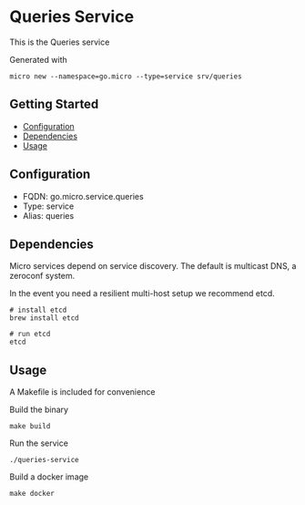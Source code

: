 # Queries Service

This is the Queries service

Generated with

```
micro new --namespace=go.micro --type=service srv/queries
```

## Getting Started

- [Configuration](#configuration)
- [Dependencies](#dependencies)
- [Usage](#usage)

## Configuration

- FQDN: go.micro.service.queries
- Type: service
- Alias: queries

## Dependencies

Micro services depend on service discovery. The default is multicast DNS, a zeroconf system.

In the event you need a resilient multi-host setup we recommend etcd.

```
# install etcd
brew install etcd

# run etcd
etcd
```

## Usage

A Makefile is included for convenience

Build the binary

```
make build
```

Run the service
```
./queries-service
```

Build a docker image
```
make docker
```
